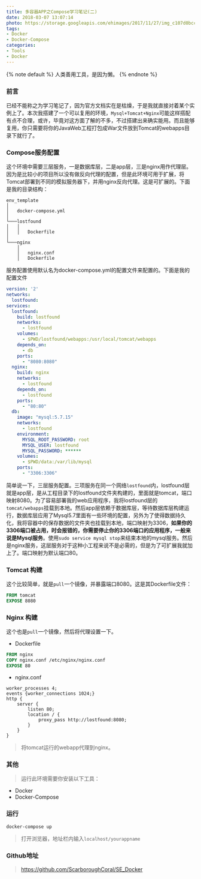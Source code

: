 ```yaml
---
title: 多容器APP之Compose学习笔记(二)
date: 2018-03-07 13:07:14
photo: https://storage.googleapis.com/ehimages/2017/11/27/img_c107d0bcc49e276237201cb7b9a3e06d_1511779237167_original.jpg
tags:
- Docker
- Docker-Compose
categories:
- Tools
- Docker
---
```



{% note default %}
人类善用工具，是因为懒。
{% endnote %}

<!-- more -->

### 前言

已经不能称之为学习笔记了，因为官方文档实在是枯燥，于是我就直接对着某个实例上了。本次我搭建了一个可以复用的环境，`Mysql+Tomcat+Nginx`可能这样搭配有点不合理，或许，毕竟对这方面了解的不多，不过搭建出来确实能用。而且能够复用，你只需要将你的JavaWeb工程打包成War文件放到Tomcat的webapps目录下就行了。

### Compose服务配置 

这个环境中需要三层服务，一是数据库层，二是app层，三是nginx用作代理层。因为是比较小的项目所以没有做反向代理的配置，但是此环境可用于扩展，将Tomcat部署到不同的模拟服务器下，并用nginx反向代理。这是可扩展的。下面是我的目录结构：

```
env_template
│   
│   docker-compose.yml
│
└───lostfound
│   │   
│   │   Dockerfile
│   
└───nginx
    │   
    │   nginx.conf
    │   Dockerfile
```

服务配置使用默认名为docker-compose.yml的配置文件来配置的。下面是我的配置文件
```yaml
version: '2'
networks:
  lostfound:
services:
  lostfound:
    build: lostfound
    networks:
      - lostfound
    volumes:
      - $PWD/lostfound/webapps:/usr/local/tomcat/webapps
    depends_on:
      - db
    ports:
      - "8080:8080"
  nginx:
    build: nginx
    networks:
      - lostfound
    depends_on:
      - lostfound
    ports:
      - "80:80"
  db:
    image: "mysql:5.7.15"
    networks:
      - lostfound 
    environment:
      MYSQL_ROOT_PASSWORD: root
      MYSQL_USER: lostfound
      MYSQL_PASSWORD: ******
    volumes:
      - $PWD/data:/var/lib/mysql
    ports:
      - "3306:3306"

```

简单说一下，三层服务配置。三项服务在同一个网络`lostfound`内，lostfound层就是app层，是从工程目录下的lostfound文件夹构建的，里面就是tomcat，端口映射8080。为了容易部署我的web应用程序，我将lostfound层的`tomcat/webapps`挂载到本地。然后app层依赖于数据库层，等待数据库层构建运行，数据库层应用了Mysql5.7里面有一些环境的配置，另外为了使得数据持久化，我将容器中的保存数据的文件夹也挂载到本地，端口映射为3306，**如果你的3306端口被占用，时会报错的，你需要停止你的3306端口的应用程序，一般来说是Mysql服务**。使用`sudo service mysql stop`来结束本地的mysql服务。然后是nginx服务，这层服务对于这种小工程来说不是必需的，但是为了可扩展我就加上了。端口映射为默认端口80。

### Tomcat 构建

这个比较简单，就是`pull`一个镜像，并暴露端口8080。这是其Dockerfile文件：

```Dockerfile
FROM tomcat
EXPOSE 8080
```

### Nginx 构建

这个也是`pull`一个镜像，然后将代理设置一下。

- Dockerfile
```Dockerfile
FROM nginx
COPY nginx.conf /etc/nginx/nginx.conf
EXPOSE 80
```
- nginx.conf
```nginx
worker_processes 4;
events {worker_connections 1024;}
http {
    server {
        listen 80;
        location / {
            proxy_pass http://lostfound:8080;
        }
    }
}
```

> 将tomcat运行的webapp代理到nginx。


### 其他

> 运行此环境需要你安装以下工具：
- Docker
- Docker-Compose

### 运行

```bash
docker-compose up
```
> 打开浏览器，地址栏内输入`localhost/yourappname`

### Github地址

> https://github.com/ScarboroughCoral/SE_Docker

